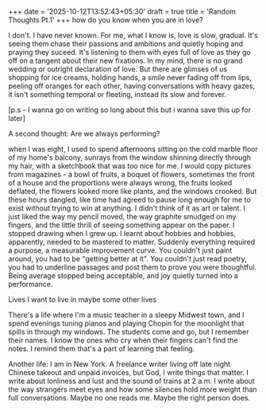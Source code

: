 +++
date = '2025-10-12T13:52:43+05:30'
draft = true
title = 'Random Thoughts Pt.1'
+++
how do you know when you are in love?

I don't. I have never known. For me, what I know is, love is slow, gradual. It's seeing them chase their passions and ambitions and quietly hoping and praying they suceed. It's listening to them with eyes full of love as they go off on a tangent about their new fixations. In my mind, there is no grand wedding or outright declaration of love. But there are glimses of us shopping for ice creams, holding hands, a smile never fading off from lips, peeling off oranges for each other, having conversations with heavy gazes, it isn't something temporal or fleeting, instead its slow and forever. 

[p.s - I wanna go on writing so long about this but i wanna save this up for later]


A second thought:
Are we always performing?

when I was eight, I used to spend afternoons sitting on the cold marble floor of my home's balcony, sunrays from the window shinning directly through my hair, with a sketchbook that was too nice for me. I would copy pictures from magazines - a bowl of fruits, a boquet of flowers, sometimes the front of a house and the proportions were always wrong, the fruits looked deflated, the flowers looked more like plants, and the windows crooked. But these hours dangled, like time had agreed to pause long enough for me to exist without trying to win at anything. I didn't think of it as art or talent. I just liked the way my pencil moved, the way graphite smudged on my fingers, and the little thrill of seeing something appear on the paper.
I stopped drawing when I grew up. I learnt about hobbies and hobbies, apparently, needed to be mastered to matter. Suddenly everything required a purpose, a measurable improvement curve. You couldn't just paint around, you had to be "getting better at it". You couldn't just read poetry, you had to underline passages and post them to prove you were thoughtful. Being average stopped being acceptable, and joy quietly turned into a performance. 




Lives I want to live in maybe some other lives 

There's a life where I'm a music teacher in a sleepy Midwest town, and I spend evenings tuning pianos and playing Chopin for the moonlight that spills in through my windows. The students come and go, but I remember their names. I know the ones who cry when their fingers can't find the notes. I remind them that's a part of learning that feeling. 

Another life: I am in New York. A freelance writer living off late night Chinese takeout and unpaid invoices, but God, I write things that matter. I write about lonliness and lust and the sound of trains at 2 a.m. I write about the way strangers meet eyes and how some silences hold more weight than full conversations. Maybe no one reads me. Maybe the right person does. 